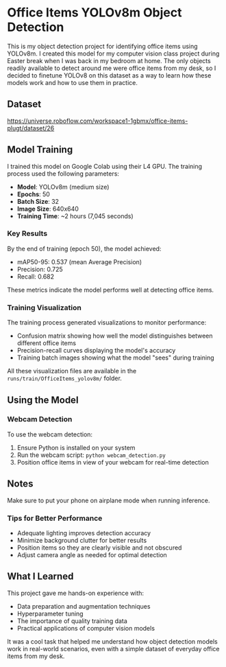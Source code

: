 # Office Items YOLOv8m Object Detection

This is my object detection project for identifying office items using YOLOv8m. I created this model for my computer vision class project during Easter break when I was back in my bedroom at home. The only objects readily available to detect around me were office items from my desk, so I decided to finetune YOLOv8 on this dataset as a way to learn how these models work and how to use them in practice.

## Dataset

https://universe.roboflow.com/workspace1-1gbmx/office-items-plugt/dataset/26

## Model Training

I trained this model on Google Colab using their L4 GPU. The training process used the following parameters:

- **Model**: YOLOv8m (medium size)
- **Epochs**: 50
- **Batch Size**: 32
- **Image Size**: 640x640
- **Training Time**: ~2 hours (7,045 seconds)

### Key Results

By the end of training (epoch 50), the model achieved:
- mAP50-95: 0.537 (mean Average Precision)
- Precision: 0.725
- Recall: 0.682

These metrics indicate the model performs well at detecting office items.

### Training Visualization

The training process generated visualizations to monitor performance:
- Confusion matrix showing how well the model distinguishes between different office items
- Precision-recall curves displaying the model's accuracy
- Training batch images showing what the model "sees" during training

All these visualization files are available in the `runs/train/OfficeItems_yolov8m/` folder.

## Using the Model

### Webcam Detection

To use the webcam detection:
1. Ensure Python is installed on your system
2. Run the webcam script: `python webcam_detection.py`
3. Position office items in view of your webcam for real-time detection

## Notes

Make sure to put your phone on airplane mode when running inference.

### Tips for Better Performance

- Adequate lighting improves detection accuracy
- Minimize background clutter for better results
- Position items so they are clearly visible and not obscured
- Adjust camera angle as needed for optimal detection

## What I Learned

This project gave me hands-on experience with:
- Data preparation and augmentation techniques
- Hyperparameter tuning
- The importance of quality training data
- Practical applications of computer vision models

It was a cool task that helped me understand how object detection models work in real-world scenarios, even with a simple dataset of everyday office items from my desk.

